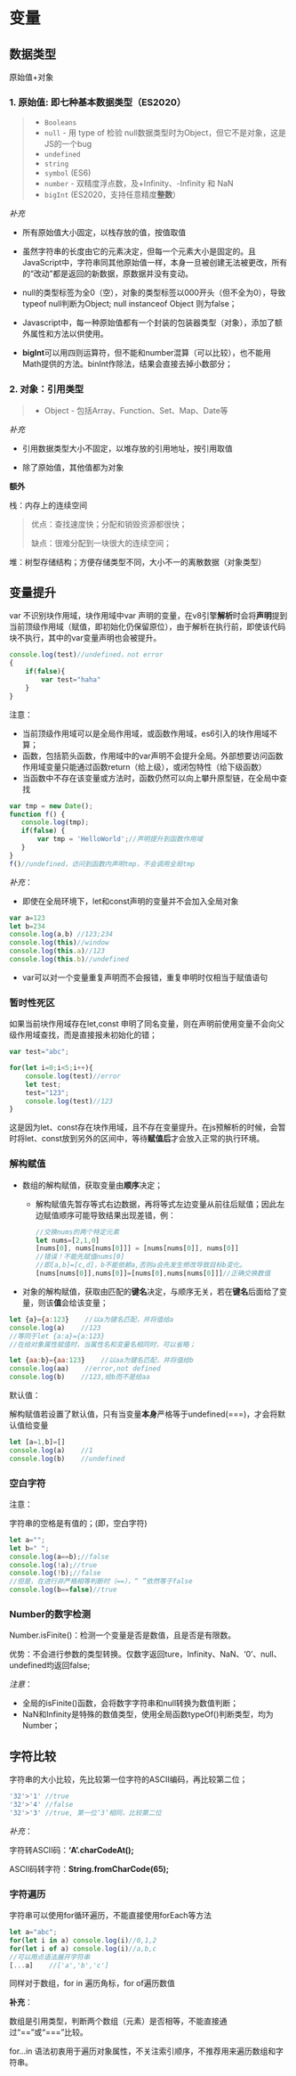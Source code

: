 # 变量

## 数据类型

原始值+对象

### 1. 原始值: 即七种基本数据类型（ES2020）

> - `Booleans` 
> - `null` - 用 type of 检验 null数据类型时为Object，但它不是对象，这是JS的一个bug
> - `undefined`
> - `string`
> - `symbol` (ES6)
> - `number` - 双精度浮点数，及+Infinity、-Infinity 和 NaN
> - `bigInt` (ES2020，支持任意精度**整数**）

*补充*

- 所有原始值大小固定，以栈存放的值，按值取值

- 虽然字符串的长度由它的元素决定，但每一个元素大小是固定的。且JavaScript中，字符串同其他原始值一样，本身一旦被创建无法被更改，所有的“改动”都是返回的新数据，原数据并没有变动。

- null的类型标签为全0（空），对象的类型标签以000开头（但不全为0），导致typeof null判断为Object; null instanceof Object 则为false；

- Javascript中，每一种原始值都有一个封装的包装器类型（对象），添加了额外属性和方法以供使用。

- **bigInt**可以用四则运算符，但不能和number混算（可以比较），也不能用Math提供的方法。binInt作除法，结果会直接去掉小数部分；

### 2. 对象：引用类型

> - Object - 包括Array、Function、Set、Map、Date等

*补充*

- 引用数据类型大小不固定，以堆存放的引用地址，按引用取值

- 除了原始值，其他值都为对象

**额外**

栈：内存上的连续空间

> 优点：查找速度快；分配和销毁资源都很快；
> 
> 缺点：很难分配到一块很大的连续空间；

堆：树型存储结构；方便存储类型不同，大小不一的离散数据（对象类型）

## 变量提升

var 不识别块作用域，块作用域中var 声明的变量，在v8引擎**解析**时会将**声明**提到当前顶级作用域（赋值，即初始化仍保留原位），由于解析在执行前，即使该代码块不执行，其中的var变量声明也会被提升。

```javascript
console.log(test)//undefined，not error
{
    if(false){
        var test="haha"
    }
}
```

注意：

- 当前顶级作用域可以是全局作用域，或函数作用域，es6引入的块作用域不算；
- 函数，包括箭头函数，作用域中的var声明不会提升全局。外部想要访问函数作用域变量只能通过函数return（给上级），或闭包特性（给下级函数）
- 当函数中不存在该变量或方法时，函数仍然可以向上攀升原型链，在全局中查找

```javascript
var tmp = new Date();
function f() {
   console.log(tmp);    
   if(false) {
       var tmp = 'HelloWorld';//声明提升到函数作用域
   }
}
f()//undefined，访问到函数内声明tmp，不会调用全局tmp
```

*补充*：

- 即使在全局环境下，let和const声明的变量并不会加入全局对象

```js
var a=123
let b=234
console.log(a,b) //123;234
console.log(this)//window
console.log(this.a)//123
console.log(this.b)//undefined


```

- var可以对一个变量重复声明而不会报错，重复申明时仅相当于赋值语句



### 暂时性死区

如果当前块作用域存在let,const 申明了同名变量，则在声明前使用变量不会向父级作用域查找，而是直接报未初始化的错；

```javascript
var test="abc";

for(let i=0;i<5;i++){
    console.log(test)//error
    let test;
    test="123";
    console.log(test)//123
}
```

这是因为let、const存在块作用域，且不存在变量提升。在js预解析的时候，会暂时将let、const放到另外的区间中，等待**赋值后**才会放入正常的执行环境。

### 解构赋值

- 数组的解构赋值，获取变量由**顺序**决定；
  
  - 解构赋值先暂存等式右边数据，再将等式左边变量从前往后赋值；因此左边赋值顺序可能导致结果出现差错，例：
    
    ```js
    //交换nums的两个特定元素
    let nums=[2,1,0]
    [nums[0], nums[nums[0]]] = [nums[nums[0]], nums[0]]
    //错误！不能先赋值nums[0]
    //即[a,b]=[c,d]，b不能依赖a,否则a会先发生修改导致目标b变化。
    [nums[nums[0]],nums[0]]=[nums[0],nums[nums[0]]]//正确交换数值
    ```

- 对象的解构赋值，获取由匹配的**键名**决定，与顺序无关，若在**键名**后面给了变量，则该**值**会给该变量；

```javascript
let {a}={a:123}    //以a为键名匹配，并将值给a
console.log(a)    //123
//等同于let {a:a}={a:123}
//在给对象属性赋值时，当属性名和变量名相同时，可以省略；

let {aa:b}={aa:123}    //以aa为键名匹配，并将值给b
console.log(aa)    //error,not defined
console.log(b)    //123,给b而不是给aa
```

默认值：

解构赋值若设置了默认值，只有当变量**本身**严格等于undefined(===)，才会将默认值给变量

```javascript
let [a=1,b]=[]
console.log(a)    //1
console.log(b)    //undefined
```

### 空白字符

注意：

字符串的空格是有值的；(即，空白字符)    

```javascript
let a="";
let b=" ";
console.log(a==b);//false
console.log(!a);//true
console.log(!b);//false
//但是，在进行非严格相等判断时（==），“ ”依然等于false
console.log(b==false)//true
```

### Number的数字检测

Number.isFinite()：检测一个变量是否是数值，且是否是有限数。

优势：不会进行参数的类型转换。仅数字返回ture，Infinity、NaN、‘0’、null、undefined均返回false;

*注意*：

- 全局的isFinite()函数，会将数字字符串和null转换为数值判断；
- NaN和Infinity是特殊的数值类型，使用全局函数typeOf()判断类型，均为Number；

## 字符比较

 字符串的大小比较，先比较第一位字符的ASCII编码，再比较第二位；

```javascript
'32'>'1' //true
'32'>'4' //false
'32'>'3' //true, 第一位‘3’相同，比较第二位
```

*补充*：

字符转ASCII码：**‘A’.charCodeAt();**

ASCII码转字符：**String.fromCharCode(65);**

### 字符遍历

字符串可以使用for循环遍历，不能直接使用forEach等方法

```javascript
let a="abc";
for(let i in a) console.log(i)//0,1,2
for(let i of a) console.log(i)//a,b,c
//可以用点语法展开字符串
[...a]    //['a','b','c']
```

同样对于数组，for in 遍历角标，for of遍历数值

**补充**：

数组是引用类型，判断两个数组（元素）是否相等，不能直接通过“==”或“===”比较。

for...in 语法初衷用于遍历对象属性，不关注索引顺序，不推荐用来遍历数组和字符串。
